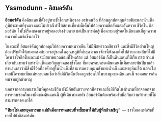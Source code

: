 ## **Yssmodunn \- อิสมอร์ดัน** 

**อิสมอร์ดัน** คือดินแดนที่ตั้งอยู่ทางขั้วโลกเหนือของ อาร์เดนวีล ที่ล้วนถูกปกคลุมด้วยหิมะและน้ำแข็ง ภูมิประเทศที่รุนแรงและไม่ปราณีทำให้สถานที่แห่งนี้เต็มไปด้วยความลึกลับและอันตราย ชีวิตใน อิสมอร์ดัน ไม่ใช่เรื่องของการอยู่รอดอย่างง่ายดาย แต่เป็นการต่อสู้เพื่อความอยู่รอดในดินแดนที่ถูกความหนาวเย็นแช่แข็งเอาไว้

ในขณะที่ อิสมอร์ดันถูกปกคลุมไปด้วยความหนาวเย็น ไม่มีพืชพรรณเขียวขจี และสิ่งมีชีวิตส่วนใหญ่ต้องปรับตัวให้เหมาะสมกับการอยู่รอดในอุณหภูมิที่ต่ำสุด อาณาจักรนี้ยังคงเต็มไปด้วยความลับที่ไม่มีใครเข้าใจลึกซึ้งและแม้จะมีสภาพแวดล้อมที่โหดร้าย แต่ อิสมอร์ดัน ก็เป็นดินแดนที่มีเรื่องราวเก่าแก่เกี่ยวกับเทพเจ้าแห่งน้ำแข็งและวิญญาณของขั้วโลก ที่เคยครอบครองดินแดนนี้เมื่อหลายพันปีมาแล้ว ตำนานเล่าว่ามีสิ่งมีชีวิตที่อาศัยอยู่ในน้ำแข็งที่สามารถควบคุมพลังแห่งน้ำแข็งและพายุหิมะได้ แม้จะไม่เคยมีใครพบเห็นแต่หลายคนเชื่อว่าสิ่งมีชีวิตนั้นยังคงถูกซ่อนไว้ในบางมุมของดินแดนนี้ รอคอยการค้นพบจากผู้กล้าหาญ

นอกจากความหนาวเย็นที่คุกคามชีวิต ยังมีภัยอันตรายจากปีศาจและสิ่งมีชีวิตในตำนานที่อาจออกจากการหลบซ่อนในเงามืดของดินแดนนี้ ผู้ที่เดินทางมายัง อิสมอร์ดันต้องพร้อมรับมือกับความท้าทายที่ไม่สามารถคาดเดาได้

**"หิมะไม่เคยหยุดการตก แต่มันคือการทดสอบที่จะชี้ชะตาให้กับผู้ที่กล้าเผชิญ"** — ชาวไอเคนฟอร์ธที่เคยไปยังอิสมอร์ดัน